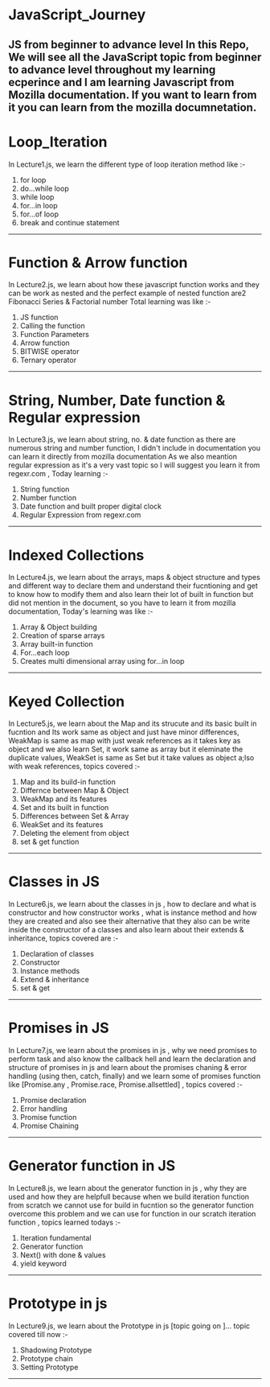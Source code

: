 # JavaScript_Journey
JS from beginner to advance level
In this Repo, We will see all the JavaScript topic from beginner to advance level throughout my learning ecperince and I am learning Javascript from Mozilla documentation.
If you want to learn from it you can learn from the mozilla documnetation.
------------------------------------------------------------------------------------------------------------------------------------------------------------------------------------------------

# Loop_Iteration
In Lecture1.js, we learn the different type of loop iteration method like :-
1. for loop
2. do...while loop
3. while loop
4. for...in loop
5. for...of loop
6. break and continue statement
--------------------------------------------------------------------------------------------------------------------------------------------------------------------------------------------------
# Function & Arrow function
In Lecture2.js, we learn about how these javascript function works and they can be work as nested and the perfect example of nested function are2 Fibonacci Series & Factorial number 
Total learning was like :- 
1. JS function
2. Calling the function
3. Function Parameters
4. Arrow function
5. BITWISE operator
6. Ternary operator
---------------------------------------------------------------------------------------------------------------------------------------------------------------------------------------------------
# String, Number, Date function & Regular expression
In Lecture3.js, we learn about string, no. & date function as there are numerous string and number function, I didn't include in documentation you can learn it directly from mozilla documentation 
As we also meantion regular expression as it's a very vast topic so I will suggest you learn it from regexr.com , Today learning :-
1. String function
2. Number function
3. Date function and built proper digital clock
4. Regular Expression from regexr.com
----------------------------------------------------------------------------------------------------------------------------------------------------------------------------------------------------
# Indexed Collections
In Lecture4.js, we learn about the arrays, maps & object structure and types and different way to declare them and understand their fucntioning and get to know how to modify them 
and also learn their lot of built in function but did not mention in the document, so you have to learn it from mozilla documentation, Today's learning was like :-
1. Array & Object building
2. Creation of sparse arrays
3. Array built-in function
4. For...each loop
5. Creates multi dimensional array using for...in loop
------------------------------------------------------------------------------------------------------------------------------------------------------------------------------------------------------
# Keyed Collection
In Lecture5.js, we learn about the Map and its strucute and its basic built in fucntion and Its work same as object and just have minor differences, WeakMap is same as map with just weak references 
as it takes key as object and we also learn Set, it work same as array but it eleminate the duplicate values, WeakSet is same as Set but it take values as object a;lso with weak references, topics covered :-
1. Map and its build-in function
2. Differnce between Map & Object
3. WeakMap and its features
4. Set and its built in function
5. Differences between Set & Array
6. WeakSet and its features
7. Deleting the element from object
8. set & get function
---------------------------------------------------------------------------------------------------------------------------------------------------------------------------------------------------------
# Classes in JS
In Lecture6.js, we learn about the classes in js , how to declare and what is constructor and how constructor works , what is instance method and how they are created and also see their alternative 
that they also can be write inside the constructor of a classes and also learn about their extends & inheritance, topics covered are :-
1. Declaration of classes
2. Constructor
3. Instance methods
4. Extend & inheritance
5. set & get
----------------------------------------------------------------------------------------------------------------------------------------------------------------------------------------------------------- 
# Promises in JS
In Lecture7.js, we learn about the promises in js , why we need promises to perform task and also know the callback hell and learn the declaration and structure of promises in js and learn about the 
promises chaning & error handling (using then, catch, finally) and we learn some of promises function like [Promise.any , Promise.race, Promise.allsettled] , topics covered :-
1. Promise declaration
2. Error handling
3. Promise function
4. Promise Chaining
-------------------------------------------------------------------------------------------------------------------------------------------------------------------------------------------------------------
# Generator function in JS
In Lecture8.js, we learn about the generator function in js , why they are used and how they are helpfull because when we build iteration function from scratch we cannot use for build in fucntion 
so the generator function overcome this problem and we can use for function in our scratch iteration function , topics learned todays :-
1. Iteration fundamental
2. Generator function
3. Next() with done & values
4. yield keyword
---------------------------------------------------------------------------------------------------------------------------------------------------------------------------------------------------------------
# Prototype in js
In Lecture9.js, we learn about the Prototype  in js [topic going on ]... topic covered till now :-
1. Shadowing Prototype
2. Prototype chain
3. Setting Prototype
----------------------------------------------------------------------------------------------------------------------------------------------------------------------------------------------------------------
